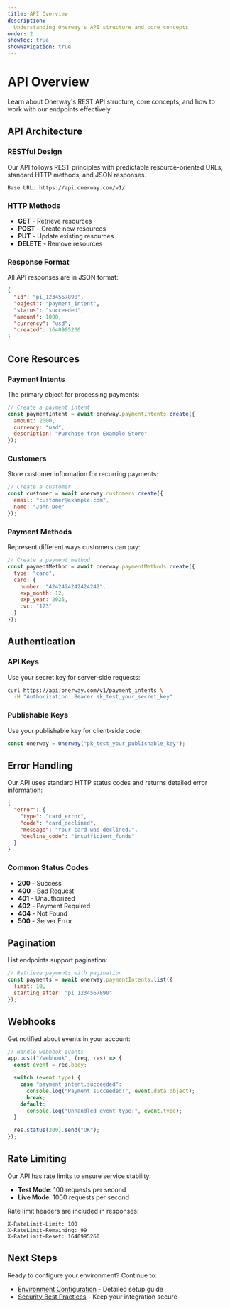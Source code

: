 ```yaml
---
title: API Overview
description:
  Understanding Onerway's API structure and core concepts
order: 2
showToc: true
showNavigation: true
---
```


# API Overview

Learn about Onerway's REST API structure, core concepts, and
how to work with our endpoints effectively.

## API Architecture

### RESTful Design

Our API follows REST principles with predictable
resource-oriented URLs, standard HTTP methods, and JSON
responses.

```
Base URL: https://api.onerway.com/v1/
```

### HTTP Methods

- **GET** - Retrieve resources
- **POST** - Create new resources
- **PUT** - Update existing resources
- **DELETE** - Remove resources

### Response Format

All API responses are in JSON format:

```json
{
  "id": "pi_1234567890",
  "object": "payment_intent",
  "status": "succeeded",
  "amount": 1000,
  "currency": "usd",
  "created": 1640995200
}
```

## Core Resources

### Payment Intents

The primary object for processing payments:

```javascript
// Create a payment intent
const paymentIntent = await onerway.paymentIntents.create({
  amount: 2000,
  currency: "usd",
  description: "Purchase from Example Store"
});
```

### Customers

Store customer information for recurring payments:

```javascript
// Create a customer
const customer = await onerway.customers.create({
  email: "customer@example.com",
  name: "John Doe"
});
```

### Payment Methods

Represent different ways customers can pay:

```javascript
// Create a payment method
const paymentMethod = await onerway.paymentMethods.create({
  type: "card",
  card: {
    number: "4242424242424242",
    exp_month: 12,
    exp_year: 2025,
    cvc: "123"
  }
});
```

## Authentication

### API Keys

Use your secret key for server-side requests:

```bash
curl https://api.onerway.com/v1/payment_intents \
  -H "Authorization: Bearer sk_test_your_secret_key"
```

### Publishable Keys

Use your publishable key for client-side code:

```javascript
const onerway = Onerway("pk_test_your_publishable_key");
```

## Error Handling

Our API uses standard HTTP status codes and returns detailed
error information:

```json
{
  "error": {
    "type": "card_error",
    "code": "card_declined",
    "message": "Your card was declined.",
    "decline_code": "insufficient_funds"
  }
}
```

### Common Status Codes

- **200** - Success
- **400** - Bad Request
- **401** - Unauthorized
- **402** - Payment Required
- **404** - Not Found
- **500** - Server Error

## Pagination

List endpoints support pagination:

```javascript
// Retrieve payments with pagination
const payments = await onerway.paymentIntents.list({
  limit: 10,
  starting_after: "pi_1234567890"
});
```

## Webhooks

Get notified about events in your account:

```javascript
// Handle webhook events
app.post("/webhook", (req, res) => {
  const event = req.body;

  switch (event.type) {
    case "payment_intent.succeeded":
      console.log("Payment succeeded!", event.data.object);
      break;
    default:
      console.log("Unhandled event type:", event.type);
  }

  res.status(200).send("OK");
});
```

## Rate Limiting

Our API has rate limits to ensure service stability:

- **Test Mode**: 100 requests per second
- **Live Mode**: 1000 requests per second

Rate limit headers are included in responses:

```
X-RateLimit-Limit: 100
X-RateLimit-Remaining: 99
X-RateLimit-Reset: 1640995260
```

## Next Steps

Ready to configure your environment? Continue to:

- [Environment Configuration](./environment-config) -
  Detailed setup guide
- [Security Best Practices](./security) - Keep your
  integration secure
